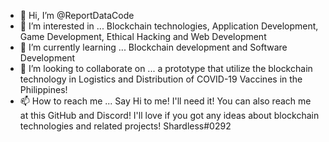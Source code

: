 - 👋 Hi, I’m @ReportDataCode
- 👀 I’m interested in ...
Blockchain technologies, Application Development, Game Development, Ethical Hacking and Web Development
- 🌱 I’m currently learning ...
Blockchain development and Software Development
- 💞️ I’m looking to collaborate on ...
a prototype that utilize the blockchain technology in  Logistics and Distribution of COVID-19 Vaccines in the Philippines!
- 📫 How to reach me ...
Say Hi to me! I'll need it!
You can also reach me at this GitHub and Discord!
I'll love if you got any ideas about blockchain technologies and related projects!
Shardless#0292



<!---
ReportDataCode/ReportDataCode is a ✨ special ✨ repository because its `README.md` (this file) appears on your GitHub profile.
You can click the Preview link to take a look at your changes.
--->
